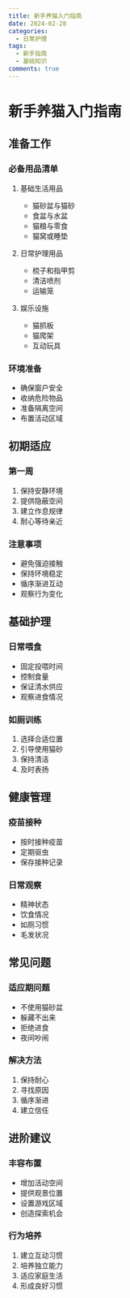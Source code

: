 ```yaml
---
title: 新手养猫入门指南
date: 2024-02-28
categories:
  - 日常护理
tags:
  - 新手指南
  - 基础知识
comments: true
---
```


# 新手养猫入门指南

## 准备工作

### 必备用品清单
1. 基础生活用品
   - 猫砂盆与猫砂
   - 食盆与水盆
   - 猫粮与零食
   - 猫窝或睡垫

2. 日常护理用品
   - 梳子和指甲剪
   - 清洁喷剂
   - 运输笼

3. 娱乐设施
   - 猫抓板
   - 猫爬架
   - 互动玩具

### 环境准备
- 确保窗户安全
- 收纳危险物品
- 准备隔离空间
- 布置活动区域

## 初期适应

### 第一周
1. 保持安静环境
2. 提供隐蔽空间
3. 建立作息规律
4. 耐心等待亲近

### 注意事项
- 避免强迫接触
- 保持环境稳定
- 循序渐进互动
- 观察行为变化

## 基础护理

### 日常喂食
- 固定投喂时间
- 控制食量
- 保证清水供应
- 观察进食情况

### 如厕训练
1. 选择合适位置
2. 引导使用猫砂
3. 保持清洁
4. 及时表扬

## 健康管理

### 疫苗接种
- 按时接种疫苗
- 定期驱虫
- 保存接种记录

### 日常观察
- 精神状态
- 饮食情况
- 如厕习惯
- 毛发状况

## 常见问题

### 适应期问题
- 不使用猫砂盆
- 躲藏不出来
- 拒绝进食
- 夜间吵闹

### 解决方法
1. 保持耐心
2. 寻找原因
3. 循序渐进
4. 建立信任

## 进阶建议

### 丰容布置
- 增加活动空间
- 提供观景位置
- 设置游戏区域
- 创造探索机会

### 行为培养
1. 建立互动习惯
2. 培养独立能力
3. 适应家庭生活
4. 形成良好习惯 